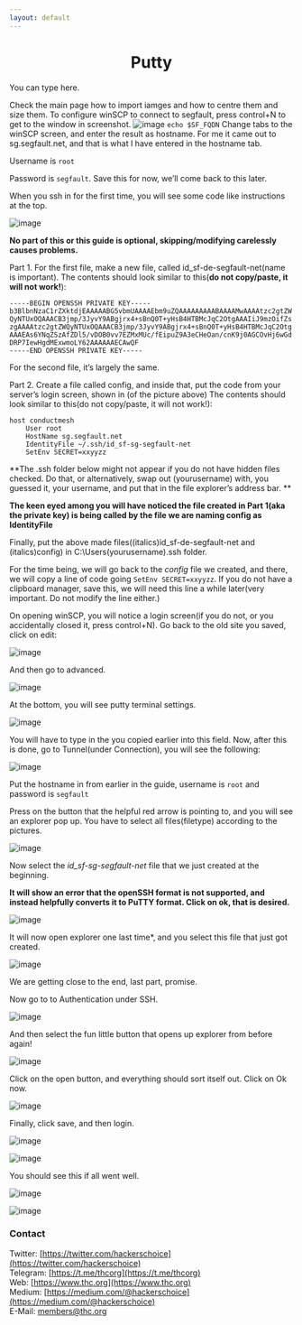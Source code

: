 ```yaml
---
layout: default
---
```


<div style="text-align:center"><h1>Putty</h1></div>

<div style="width:80%; margin:auto">
</div>

You can type here.

Check the main page how to import iamges and how to centre them and size them.
To configure winSCP to connect to segfault, press control+N to get to the window in screenshot.
![image](https://user-images.githubusercontent.com/84176052/196766269-3a872dc3-040c-4090-9259-539be97d0700.png)
```echo $SF_FQDN```
Change tabs to the winSCP screen, and enter the result as hostname. For me it came out to sg.segfault.net, and that is what I have entered in the hostname tab.

Username is `root`

Password is `segfault`. Save this for now, we’ll come back to this later.

When you ssh in for the first time, you will see some code like instructions at the top.

![image](https://user-images.githubusercontent.com/84176052/196767165-98b738d1-0d7e-4ca4-b186-a36076473d66.png)


**No part of this or this guide is optional, skipping/modifying carelessly causes problems.**



Part 1. For the first file, make a new file, called id_sf-de-segfault-net(name is important).
The contents should look similar to this(**do not copy/paste, it will not work!**):
```
-----BEGIN OPENSSH PRIVATE KEY-----
b3BlbnNzaC1rZXktdjEAAAAABG5vbmUAAAAEbm9uZQAAAAAAAAABAAAAMwAAAAtzc2gtZW
QyNTUxOQAAACB3jmp/3JyvY9ABgjrx4+sBnQ0T+yHsB4HTBMcJqC2OtgAAAIiJ9mzOifZs
zgAAAAtzc2gtZWQyNTUxOQAAACB3jmp/3JyvY9ABgjrx4+sBnQ0T+yHsB4HTBMcJqC2Otg
AAAEAs6YNqZSzAfZDl5/vDOB0vv7EZMxMUc/fEipuZ9A3eCHeOan/cnK9j0AGCOvHj6wGd
DRP7IewHgdMExwmoLY62AAAAAAECAwQF
-----END OPENSSH PRIVATE KEY-----
```

For the second file, it’s largely the same.

Part 2. Create a file called config, and inside that, put the code from your server’s login screen, shown in (of the picture above)
The contents should look similar to this(do not copy/paste, it will not work!):
```
host conductmesh
    User root
    HostName sg.segfault.net
    IdentityFile ~/.ssh/id_sf-sg-segfault-net
    SetEnv SECRET=xxyyzz
```
**The .ssh folder below might not appear if you do not have hidden files checked. Do that, or alternatively, swap out (yourusername) with, you guessed it, your username, and put that in the file explorer’s address bar. **

 **The keen eyed among you will have noticed the file created in Part 1(aka the private key) is being called by the file we are naming config as IdentityFile**
 

Finally, put the above made files((italics)id_sf-de-segfault-net and (italics)config) in C:\Users\(yourusername)\.ssh folder.

For the time being, we will go back to the *config* file we created, and there, we will copy a line of code going `SetEnv SECRET=xxyyzz`. If you do not have a clipboard manager, save this, we will need this line a while later(very important. Do not modify the line either.)

On opening winSCP, you will notice a login screen(if you do not, or you accidentally closed it, press control+N). Go back to the old site you saved, click on edit:

![image](https://user-images.githubusercontent.com/84176052/196768390-7b1a9a79-3b51-42da-9aab-be28f1aca145.png)

And then go to advanced.

![image](https://user-images.githubusercontent.com/84176052/196768426-b8358a80-1fba-4027-a79a-83aa33dff609.png)

At the bottom, you will see putty terminal settings.

![image](https://user-images.githubusercontent.com/84176052/196768457-10b6ea51-7203-4149-90b5-04215e532883.png)

You will have to type in the <SetEnv SECRET=xxyyzz> you copied earlier into this field.
Now, after this is done, go to Tunnel(under Connection), you will see the following:

![image](https://user-images.githubusercontent.com/84176052/196768594-304f8ce4-74f1-4c9e-874f-df8b6dd59056.png)

Put the hostname in from earlier in the guide, username is `root` and password is `segfault`

Press on the button that the helpful red arrow is pointing to, and you will see an explorer pop up.
You have to select all files(filetype) according to the pictures.

![image](https://user-images.githubusercontent.com/84176052/196768759-3a8b36ff-719d-4ca0-a5dd-a28f72472bf6.png)

Now select the *id_sf-sg-segfault-net* file that we just created at the beginning.

**It will show an error that the openSSH format is not supported, and instead helpfully converts it to PuTTY format. Click on ok, that is desired.**

![image](https://user-images.githubusercontent.com/84176052/196769026-795cbf5d-3b4b-4080-bf55-279259f1b5bf.png)

It will now open explorer one last time*, and you select this file that just got created.

![image](https://user-images.githubusercontent.com/84176052/196769113-5e54041a-7094-4e22-9314-b3021fac5a96.png)

We are getting close to the end, last part, promise.

Now go to to Authentication under SSH.

![image](https://user-images.githubusercontent.com/84176052/196769166-d89f9ce3-dcd7-475e-9d16-fb9af75dfdde.png)

And then select the fun little button that opens up explorer from before again!

![image](https://user-images.githubusercontent.com/84176052/196769192-07fd3493-7bc9-4c4e-9226-d6ec00520f99.png)

Click on the open button, and everything should sort itself out. Click on Ok now.
 
![image](https://user-images.githubusercontent.com/84176052/196769247-44ae4cd3-06dd-45cb-a741-df330d25cec0.png)

Finally, click save, and then login.

![image](https://user-images.githubusercontent.com/84176052/196769577-348ef93d-f6ea-4f0c-9abc-9d702cb66120.png)

![image](https://user-images.githubusercontent.com/84176052/196769596-a480880b-bbbb-47d0-af6a-39185d30ac77.png)

You should see this if all went well.

![image](https://user-images.githubusercontent.com/84176052/196769624-ddb58880-4100-47c7-b184-2c379a9223ad.png)

![image](https://user-images.githubusercontent.com/84176052/196769642-213ccd47-5d55-4290-bdf4-d51e65e5486c.png)


### Contact

Twitter: [https://twitter.com/hackerschoice](https://twitter.com/hackerschoice)  
Telegram: [https://t.me/thcorg](https://t.me/thcorg)  
Web: [https://www.thc.org](https://www.thc.org)  
Medium: [https://medium.com/@hackerschoice](https://medium.com/@hackerschoice)  
E-Mail: members@thc.org  
